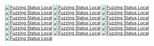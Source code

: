 [![Fuzzing Status Local](https://workerTmp.github.io/liossa_3/rowcurl/curl_fuzzer_pop3.svg)](https://github.com/)
[![Fuzzing Status Local](https://workerTmp.github.io/liossa_3/rowcurl/curl_fuzzer_dict.svg)](https://github.com/)
[![Fuzzing Status Local](https://workerTmp.github.io/liossa_3/rowcurl/llvm-symbolizer.svg)](https://github.com/)
[![Fuzzing Status Local](https://workerTmp.github.io/liossa_3/rowcurl/curl_fuzzer.svg)](https://github.com/)
[![Fuzzing Status Local](https://workerTmp.github.io/liossa_3/rowcurl/curl_fuzzer_https.svg)](https://github.com/)
[![Fuzzing Status Local](https://workerTmp.github.io/liossa_3/rowcurl/curl_fuzzer_rtmp.svg)](https://github.com/)
[![Fuzzing Status Local](https://workerTmp.github.io/liossa_3/rowcurl/curl_fuzzer_sftp.svg)](https://github.com/)
[![Fuzzing Status Local](https://workerTmp.github.io/liossa_3/rowcurl/curl_fuzzer_rtsp.svg)](https://github.com/)
[![Fuzzing Status Local](https://workerTmp.github.io/liossa_3/rowcurl/curl_fuzzer_ldap.svg)](https://github.com/)
[![Fuzzing Status Local](https://workerTmp.github.io/liossa_3/rowcurl/curl_fuzzer_scp.svg)](https://github.com/)
[![Fuzzing Status Local](https://workerTmp.github.io/liossa_3/rowcurl/curl_fuzzer_file.svg)](https://github.com/)
[![Fuzzing Status Local](https://workerTmp.github.io/liossa_3/rowcurl/curl_fuzzer_smb.svg)](https://github.com/)
[![Fuzzing Status Local](https://workerTmp.github.io/liossa_3/rowcurl/curl_fuzzer_gopher.svg)](https://github.com/)
[![Fuzzing Status Local](https://workerTmp.github.io/liossa_3/rowcurl/curl_fuzzer_imap.svg)](https://github.com/)
[![Fuzzing Status Local](https://workerTmp.github.io/liossa_3/rowcurl/curl_fuzzer_http.svg)](https://github.com/)
[![Fuzzing Status Local](https://workerTmp.github.io/liossa_3/rowcurl/curl_fuzzer_ftp.svg)](https://github.com/)
[![Fuzzing Status Local](https://workerTmp.github.io/liossa_3/rowcurl/curl_fuzzer_tftp.svg)](https://github.com/)
[![Fuzzing Status Local](https://workerTmp.github.io/liossa_3/rowcurl/notFind.svg)](https://github.com/)
[![Fuzzing Status Local](https://workerTmp.github.io/liossa_3/rowcurl/curl_fuzzer_smtp.svg)](https://github.com/)
